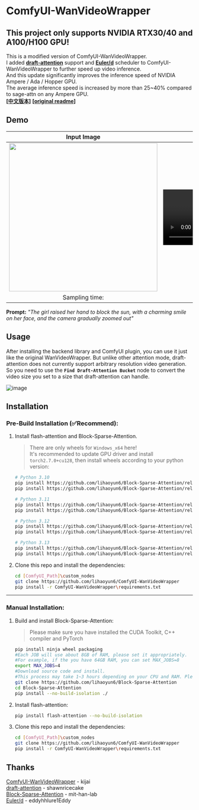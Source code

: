 # ComfyUI-WanVideoWrapper
## This project only supports NVIDIA RTX30/40 and A100/H100 GPU!

This is a modified version of ComfyUI-WanVideoWrapper.  
 I
added **[draft-attention](https://github.com/shawnricecake/draft-attention)** support and **[Euler/d](https://github.com/eddyhhlure1Eddy/Euler-d)** scheduler to ComfyUI-WanVideoWrapper to further speed up video inference.  
And this update significantly improves the inference speed of NVIDIA Ampere / Ada / Hopper GPU.  
The average inference speed is increased by more than 25~40% compared to sage-attn on any Ampere GPU.  
**[[中文版本](./readme_zh.md)]** **[[original readme](./original_readme.md)]**  

## Demo

| Input Image | Sage Attention | Draft Attention (75% sparsity) | Draft Attention (90% sparsity) |
| :----:  | :----: | :----: | :----: |
| <img width=400 src="https://github.com/user-attachments/assets/5c8699d4-c08d-4976-a7a4-7e35a2be4068"> | <video src="https://github.com/user-attachments/assets/d86e6008-37cb-4ae2-ab33-d5b28cc84802"> | <video src="https://github.com/user-attachments/assets/e34c3f54-c2c7-4ec1-bf6f-c91bbfca619a"> | <video src="https://github.com/user-attachments/assets/5ce30f31-1a93-486b-89e1-6f20ae2307b9"> |
| Sampling time: | 70.38s | 48.31s | 40.91s |  

**Prompt:** *"The girl raised her hand to block the sun, with a charming smile on her face, and the camera gradually zoomed out"*  

## Usage
After installing the backend library and ComfyUI plugin, you can use it just like the original WanVideoWrapper.
But unlike other attention mode, draft-attention does not currently support arbitrary resolution video generation.  
So you need to use the **`Find Draft-Attention Bucket`** node to convert the video size you set to a size that draft-attention can handle.  

![image](https://github.com/user-attachments/assets/e1b1245c-e2b5-4d74-be07-abcddaf5b95c)  

## Installation

### Pre-Build Installation (✅Recommend):    
1. Install flash-attention and Block-Sparse-Attention.   
	> There are only wheels for `Windows_x64` here!  
	> It's recommended to update GPU driver and install `torch2.7.0+cu128`, then install wheels according to your python version:

	```bash
	# Python 3.10
	pip install https://github.com/lihaoyun6/Block-Sparse-Attention/releases/download/v0.0.1/flash_attn-2.8.1+cu128torch2.7cxx11abiFALSE-cp310-cp310-win_amd64.whl
	pip install https://github.com/lihaoyun6/Block-Sparse-Attention/releases/download/v0.0.1/block_sparse_attn-0.0.1+cu128torch2.7cxx11abiFALSE-cp310-cp310-win_amd64.whl
	```
	
	```bash
	# Python 3.11
	pip install https://github.com/lihaoyun6/Block-Sparse-Attention/releases/download/v0.0.1/flash_attn-2.8.1+cu128torch2.7cxx11abiFALSE-cp311-cp311-win_amd64.whl
	pip install https://github.com/lihaoyun6/Block-Sparse-Attention/releases/download/v0.0.1/block_sparse_attn-0.0.1+cu128torch2.7cxx11abiFALSE-cp311-cp311-win_amd64.whl
	```

	```bash
	# Python 3.12
	pip install https://github.com/lihaoyun6/Block-Sparse-Attention/releases/download/v0.0.1/flash_attn-2.8.1+cu128torch2.7cxx11abiFALSE-cp312-cp312-win_amd64.whl
	pip install https://github.com/lihaoyun6/Block-Sparse-Attention/releases/download/v0.0.1/block_sparse_attn-0.0.1+cu128torch2.7cxx11abiFALSE-cp312-cp312-win_amd64.whl
	```

	```bash
	# Python 3.13
	pip install https://github.com/lihaoyun6/Block-Sparse-Attention/releases/download/v0.0.1/flash_attn-2.8.1+cu128torch2.7cxx11abiFALSE-cp313-cp313-win_amd64.whl
	pip install https://github.com/lihaoyun6/Block-Sparse-Attention/releases/download/v0.0.1/block_sparse_attn-0.0.1+cu128torch2.7cxx11abiFALSE-cp313-cp313-win_amd64.whl
	```

2. Clone this repo and install the dependencies:  

	```bash
	cd [ComfyUI_Path]\custom_nodes
	git clone https://github.com/lihaoyun6/ComfyUI-WanVideoWrapper
	pip install -r ComfyUI-WanVideoWrapper\requirements.txt
	```

---

### Manual Installation:
1. Build and install Block-Sparse-Attention:
	> Please make sure you have installed the CUDA Toolkit, C++ compiler and PyTorch  

	```bash
	pip install ninja wheel packaging
	#Each JOB will use about 8GB of RAM, please set it appropriately.
	#For example, if the you have 64GB RAM, you can set MAX_JOBS=8
	export MAX_JOBS=4
	#Download source code and install.
	#This process may take 1~3 hours depending on your CPU and RAM. Please be patient.
	git clone https://github.com/lihaoyun6/Block-Sparse-Attention
	cd Block-Sparse-Attention
	pip install --no-build-isolation ./
	```

2. Install flash-attention:  

	```bash
	pip install flash-attention --no-build-isolation
	```

3. Clone this repo and install the dependencies:  

	```bash
	cd [ComfyUI_Path]\custom_nodes
	git clone https://github.com/lihaoyun6/ComfyUI-WanVideoWrapper
	pip install -r ComfyUI-WanVideoWrapper\requirements.txt
	```

## Thanks
[ComfyUI-WanVideoWrapper](https://github.com/kijai/ComfyUI-WanVideoWrapper) - kijai  
[draft-attention](https://github.com/shawnricecake/draft-attention) - shawnricecake  
[Block-Sparse-Attention](https://github.com/mit-han-lab/Block-Sparse-Attention) - mit-han-lab  
[Euler/d](https://github.com/eddyhhlure1Eddy/Euler-d) - eddyhhlure1Eddy  
